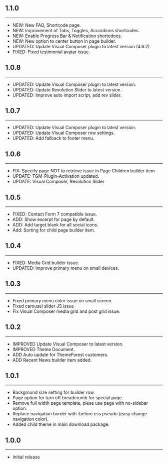 ## 1.1.0
------------------------------------------------------------------------
* NEW: New FAQ, Shortcode page.
* NEW: Improvement of Tabs, Toggles, Accordions shortcodes.
* NEW: Enable Progress Bar & Notification shortcdoes.
* NEW: New option to center button in page builder.
* UPDATED: Update Visual Composer plugin to latest version (4.6.2).
* FIXED: Fixed testimonial avatar issue.


## 1.0.8
------------------------------------------------------------------------
* UPDATED: Update Visual Composer plugin to latest version.
* UPDATED: Update Revolution Slider to latest version.
* UPDATED: Improve auto import script, add rev slider.


## 1.0.7
------------------------------------------------------------------------
* UPDATED: Update Visual Composer plugin to latest version.
* UPDATED: Update Visual Composer row settings.
* UPDATED: Add fallback to footer menu.


## 1.0.6
------------------------------------------------------------------------
* FIX: Specify page NOT to retrieve issue in Page Children builder item
* UPDATE: TGM-Plugin-Activation updated.
* UPDATE: Visual Composer, Revolution Slider


## 1.0.5
------------------------------------------------------------------------
* FIXED: Contact Form 7 compatible issue.
* ADD: Show excerpt for page by default.
* ADD: Add target blank for all social icons.
* Add: Sorting for child page builder item.


## 1.0.4
------------------------------------------------------------------------
* FIXED: Media Grid builder issue.
* UPDATED: Improve primary menu on small devices.


## 1.0.3
------------------------------------------------------------------------
* Fixed primary menu color issue on small screen.
* Fixed carousel slider JS issue
* Fix Visual Composer media grid and post grid issue.


## 1.0.2
------------------------------------------------------------------------
* IMPROVED Update Visual Composer to latest version.
* IMPROVED Theme Document.
* ADD Auto update for ThemeForest customers.
* ADD Recent News builder item added.


## 1.0.1
------------------------------------------------------------------------
* Background size setting for builder row.
* Page option for turn off breadcrumb for special page.
* Remove full width page template, plese use page with no-sidebar option.
* Replace navigation border with :before css pseudo (easy change navigation color).
* Added child theme in main download package.


## 1.0.0
------------------------------------------------------------------------
* Initial release